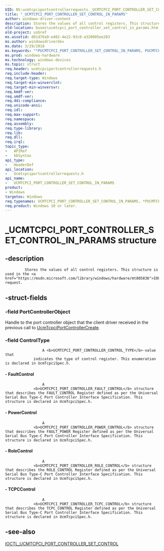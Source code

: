 ```yaml
---
UID: NS:ucmtcpciportcontrollerrequests._UCMTCPCI_PORT_CONTROLLER_SET_CONTROL_IN_PARAMS
title: "_UCMTCPCI_PORT_CONTROLLER_SET_CONTROL_IN_PARAMS"
author: windows-driver-content
description: Stores the values of all control registers. This structure is used in the IOCTL_UCMTCPCI_PORT_CONTROLLER_SET_CONTROL request.
old-location: buses\ucmtcpci_port_controller_set_control_in_params.htm
old-project: usbref
ms.assetid: d81d76a9-e482-4e22-93c0-a320905ee203
ms.author: windowsdriverdev
ms.date: 3/29/2018
ms.keywords: "*PUCMTCPCI_PORT_CONTROLLER_SET_CONTROL_IN_PARAMS, PUCMTCPCI_PORT_CONTROLLER_SET_CONTROL_IN_PARAMS, PUCMTCPCI_PORT_CONTROLLER_SET_CONTROL_IN_PARAMS structure pointer [Buses], UCMTCPCI_PORT_CONTROLLER_SET_CONTROL_IN_PARAMS, UCMTCPCI_PORT_CONTROLLER_SET_CONTROL_IN_PARAMS structure [Buses], _UCMTCPCI_PORT_CONTROLLER_SET_CONTROL_IN_PARAMS, buses.ucmtcpci_port_controller_set_control_in_params, ucmtcpciportcontrollerrequests/PUCMTCPCI_PORT_CONTROLLER_SET_CONTROL_IN_PARAMS, ucmtcpciportcontrollerrequests/UCMTCPCI_PORT_CONTROLLER_SET_CONTROL_IN_PARAMS"
ms.prod: windows-hardware
ms.technology: windows-devices
ms.topic: struct
req.header: ucmtcpciportcontrollerrequests.h
req.include-header: 
req.target-type: Windows
req.target-min-winverclnt: 
req.target-min-winversvr: 
req.kmdf-ver: 
req.umdf-ver: 
req.ddi-compliance: 
req.unicode-ansi: 
req.idl: 
req.max-support: 
req.namespace: 
req.assembly: 
req.type-library: 
req.lib: 
req.dll: 
req.irql: 
topic_type:
-	APIRef
-	kbSyntax
api_type:
-	HeaderDef
api_location:
-	Ucmtcpciportcontrollerrequests.h
api_name:
-	UCMTCPCI_PORT_CONTROLLER_SET_CONTROL_IN_PARAMS
product:
- Windows
targetos: Windows
req.typenames: UCMTCPCI_PORT_CONTROLLER_SET_CONTROL_IN_PARAMS, *PUCMTCPCI_PORT_CONTROLLER_SET_CONTROL_IN_PARAMS
req.product: Windows 10 or later.
---
```


# _UCMTCPCI_PORT_CONTROLLER_SET_CONTROL_IN_PARAMS structure


## -description



             Stores the values of all control registers. This structure is used in the <a href="https://msdn.microsoft.com/library/windows/hardware/mt805836">IOCTL_UCMTCPCI_PORT_CONTROLLER_SET_CONTROL</a> request.


## -struct-fields




### -field PortControllerObject

Handle to the port controller object that the client driver received in the previous call to <a href="https://msdn.microsoft.com/library/windows/hardware/mt805844">UcmTcpciPortControllerCreate</a>.


### -field ControlType


                     A <b>UCMTCPCI_PORT_CONTROLLER_CONTROL_TYPE</b>-value that 
                 indicates the type of control register. This enumeration is declared in UcmTcpciSpec.h.


#### - FaultControl


                     A 
                 <b>UCMTCPCI_PORT_CONTROLLER_FAULT_CONTROL</b> structure that describes the FAULT_CONTROL Register defined as per the Universal Serial Bus Type-C Port Controller Interface Specification. This structure is declared in UcmTcpciSpec.h.


#### - PowerControl


                     A 
                 <b>UCMTCPCI_PORT_CONTROLLER_POWER_CONTROL</b> structure that describes the FAULT_POWER Register defined as per the Universal Serial Bus Type-C Port Controller Interface Specification. This structure is declared in UcmTcpciSpec.h.


#### - RoleControl


                     A 
                 <b>UCMTCPCI_PORT_CONTROLLER_ROLE_CONTROL</b> structure that describes the ROLE_CONTROL Register defined as per the Universal Serial Bus Type-C Port Controller Interface Specification. This structure is declared in UcmTcpciSpec.h.


#### - TCPCControl


                     A 
                 <b>UCMTCPCI_PORT_CONTROLLER_TCPC_CONTROL</b> structure that describes the TCPC_CONTROL Register defined as per the Universal Serial Bus Type-C Port Controller Interface Specification. This structure is declared in UcmTcpciSpec.h.


## -see-also




<a href="https://msdn.microsoft.com/library/windows/hardware/mt805836">IOCTL_UCMTCPCI_PORT_CONTROLLER_SET_CONTROL</a>
 

 

